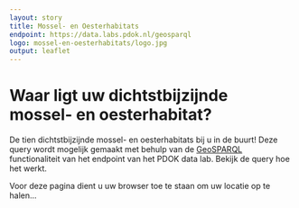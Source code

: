 ```yaml
---
layout: story
title: Mossel- en Oesterhabitats
endpoint: https://data.labs.pdok.nl/geosparql
logo: mossel-en-oesterhabitats/logo.jpg
output: leaflet
---
```


# Waar ligt uw dichtstbijzijnde mossel- en oesterhabitat?
De tien dichtstbijzijnde mossel- en oesterhabitats bij u in de buurt! Deze query wordt mogelijk gemaakt met behulp van de [GeoSPARQL](https://en.wikipedia.org/wiki/GeoSPARQL) functionaliteit van het endpoint van het PDOK data lab. Bekijk de query hoe het werkt.

Voor deze pagina dient u uw browser toe te staan om uw locatie op te halen...

<!-- if the geolocation request doesn't work out: fill the div text with a comment -->
<div id="remarks"></div>

<query data-endpoint="https://data.labs.pdok.nl/geosparql" data-output="geo"></query>
<script type="text/javascript" src="mosselscript.js">
</script>
